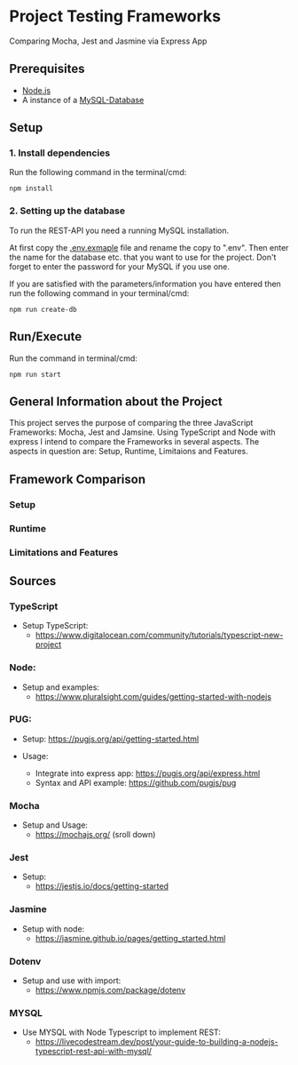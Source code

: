 # Project Testing Frameworks

Comparing Mocha, Jest and Jasmine via Express App

## Prerequisites

* [Node.js](https://nodejs.org/en/)
* A instance of a [MySQL-Database](#2-Setting-up-the-database)

## Setup

### 1. Install dependencies

Run the following command in the terminal/cmd:

`npm install`

### 2. Setting up the database

To run the REST-API you need a running MySQL installation.

At first copy the [.env.exmaple](./config/.env.example) file and rename the copy to ".env". Then enter the name for the database etc. that you want to use for the project. Don't  forget to enter the password for your MySQL if you use one.

If you are satisfied with the parameters/information you have entered then run the following command in your terminal/cmd:

`npm run create-db`

## Run/Execute

Run the command in terminal/cmd:

`npm run start`

## General Information about the Project

This project serves the purpose of comparing the three JavaScript Frameworks: Mocha, Jest and Jamsine. Using TypeScript and Node with express I intend to compare the Frameworks in several aspects. The aspects in question are: Setup, Runtime, Limitaions and Features.

## Framework Comparison

### Setup

### Runtime

### Limitations and Features

## Sources

### TypeScript

* Setup TypeScript:
  * https://www.digitalocean.com/community/tutorials/typescript-new-project

### Node:

* Setup and examples:
  * https://www.pluralsight.com/guides/getting-started-with-nodejs

### PUG:

* Setup: https://pugjs.org/api/getting-started.html
* Usage:

  * Integrate into express app: https://pugjs.org/api/express.html
  * Syntax and API example: https://github.com/pugjs/pug

### Mocha

* Setup and Usage:
  * https://mochajs.org/ (sroll down)

### Jest

* Setup:
  * https://jestjs.io/docs/getting-started

### Jasmine

* Setup with node:
  * https://jasmine.github.io/pages/getting_started.html

### Dotenv

* Setup and use with import:
  * https://www.npmjs.com/package/dotenv

### MYSQL

* Use MYSQL with Node Typescript to implement REST:
  * https://livecodestream.dev/post/your-guide-to-building-a-nodejs-typescript-rest-api-with-mysql/
